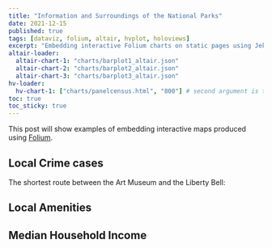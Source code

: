 ```yaml
---
title: "Information and Surroundings of the National Parks"
date: 2021-12-15
published: true
tags: [dataviz, folium, altair, hvplot, holoviews]
excerpt: "Embedding interactive Folium charts on static pages using Jekyll."
altair-loader:
  altair-chart-1: "charts/barplot1_altair.json"
  altair-chart-2: "charts/barplot2_altair.json"
  altair-chart-3: "charts/barplot3_altair.json"
hv-loader:
  hv-chart-1: ["charts/panelcensus.html", "800"] # second argument is the height
toc: true
toc_sticky: true
---
```


This post will show examples of embedding interactive maps produced using [Folium](https://github.com/python-visualization/folium).

## Local Crime cases

The shortest route between the Art Museum and the Liberty Bell:

<div id="altair-chart-1"></div>

## Local Amenities

<div id="altair-chart-2"></div>

<div id="altair-chart-3"></div>

## Median Household Income

<div id="hv-chart-1"></div>


